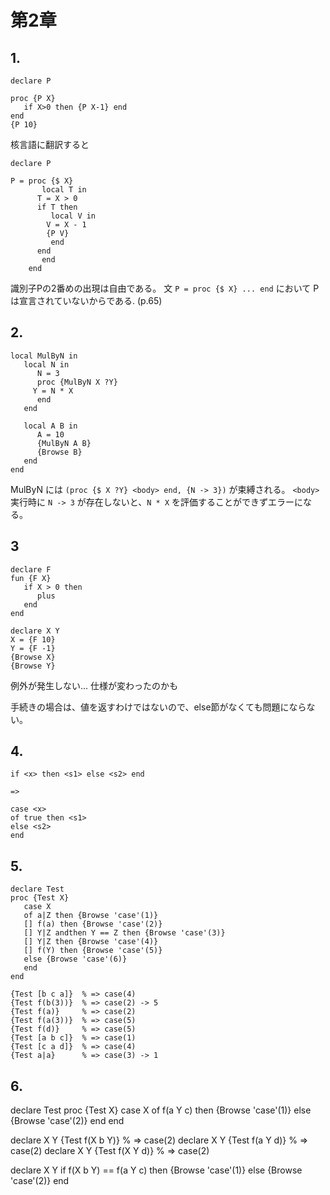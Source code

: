 # 第2章

## 1.

```
declare P

proc {P X}
   if X>0 then {P X-1} end
end
{P 10}
```

核言語に翻訳すると

```
declare P

P = proc {$ X}
       local T in
	  T = X > 0
	  if T then
	     local V in
		V = X - 1
		{P V}
	     end
	  end
       end
    end
```

識別子Pの2番めの出現は自由である。
文 `P = proc {$ X} ... end` において P は宣言されていないからである. (p.65)

## 2.

```
local MulByN in
   local N in
      N = 3
      proc {MulByN X ?Y}
	 Y = N * X
      end
   end

   local A B in
      A = 10
      {MulByN A B}
      {Browse B}
   end
end
```

MulByN には `(proc {$ X ?Y} <body> end, {N -> 3})` が束縛される。
`<body>` 実行時に `N -> 3` が存在しないと、`N * X` を評価することができずエラーになる。

## 3

```
declare F
fun {F X}
   if X > 0 then
      plus
   end
end

declare X Y
X = {F 10}
Y = {F -1}
{Browse X}
{Browse Y}
```

例外が発生しない...
仕様が変わったのかも

手続きの場合は、値を返すわけではないので、else節がなくても問題にならない。

## 4.

```
if <x> then <s1> else <s2> end

=>

case <x>
of true then <s1>
else <s2>
end

```

## 5.

```
declare Test
proc {Test X}
   case X
   of a|Z then {Browse 'case'(1)}
   [] f(a) then {Browse 'case'(2)}
   [] Y|Z andthen Y == Z then {Browse 'case'(3)}
   [] Y|Z then {Browse 'case'(4)}
   [] f(Y) then {Browse 'case'(5)}
   else {Browse 'case'(6)}
   end
end

{Test [b c a]}  % => case(4)
{Test f(b(3))}  % => case(2) -> 5
{Test f(a)}     % => case(2)				      
{Test f(a(3))}  % => case(5)
{Test f(d)}     % => case(5)
{Test [a b c]}  % => case(1)
{Test [c a d]}  % => case(4)
{Test a|a}      % => case(3) -> 1
```

## 6.

declare Test
proc {Test X}
   case X of f(a Y c) then {Browse 'case'(1)}
   else {Browse 'case'(2)} end
end

declare X Y {Test f(X b Y)} % => case(2)
declare X Y {Test f(a Y d)} % => case(2)
declare X Y {Test f(X Y d)} % => case(2)

declare X Y
if f(X b Y) == f(a Y c) then {Browse 'case'(1)}
else {Browse 'case'(2)} end
